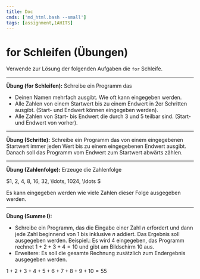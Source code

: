 ```yaml
---
title: Doc
cmds: ['md_html.bash --small']
tags: [assignment,1AHITS]
---
```


# for Schleifen (Übungen)


Verwende zur Lösung der folgenden Aufgaben die `for` Schleife.



---

**Übung (for Schleifen):**
Schreibe ein Programm das 

- Deinen Namen mehrfach ausgibt. Wie oft kann eingegeben werden.
- Alle Zahlen von einem Startwert bis zu einem Endwert in 2er Schritten ausgibt. (Start- und Endwert können eingegeben werden).
- Alle Zahlen von Start- bis Endwert die durch 3 und 5 teilbar sind.
  (Start- und Endwert von vorher).



---

**Übung (Schritte):**
Schreibe ein Programm das von einem eingegebenen Startwert immer jeden Wert bis zu einem eingegebenen Endwert ausgibt. Danach soll das Programm vom Endwert zum Startwert abwärts zählen.



---


**Übung (Zahlenfolge):**
Erzeuge die Zahlenfolge

$1, 2, 4, 8, 16, 32, \ldots, 1024, \ldots $

Es kann eingegeben werden wie viele Zahlen dieser Folge ausgegeben werden.



---

**Übung (Summe I):**

-  Schreibe ein Programm, das die Eingabe einer Zahl $n$ erfordert und dann jede Zahl beginnend von 1 bis inklusive $n$ addiert. 
Das Ergebnis soll ausgegeben werden.
Beispiel.: Es wird 4 eingegeben, das Programm rechnet $1+2+3+4=10$ und gibt am Bildschirm 10 aus.
- Erweitere: Es soll die gesamte Rechnung zusätzlich zum Endergebnis ausgegeben werden.

$1+2+3+4+5+6+7+8+9+10=55$


